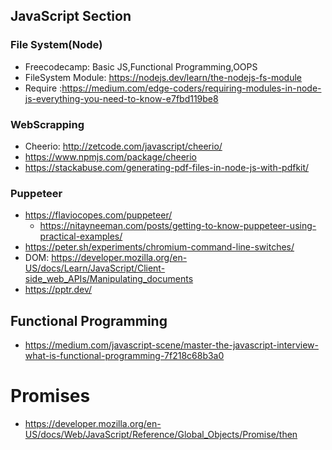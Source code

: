 ## JavaScript Section
### File System(Node)
* Freecodecamp: Basic JS,Functional Programming,OOPS
* FileSystem Module: https://nodejs.dev/learn/the-nodejs-fs-module
* Require :https://medium.com/edge-coders/requiring-modules-in-node-js-everything-you-need-to-know-e7fbd119be8
### **WebScrapping**
* Cheerio: http://zetcode.com/javascript/cheerio/
* https://www.npmjs.com/package/cheerio
* https://stackabuse.com/generating-pdf-files-in-node-js-with-pdfkit/
### Puppeteer
 * https://flaviocopes.com/puppeteer/
	* https://nitayneeman.com/posts/getting-to-know-puppeteer-using-practical-examples/
  * https://peter.sh/experiments/chromium-command-line-switches/
  * DOM: https://developer.mozilla.org/en-US/docs/Learn/JavaScript/Client-side_web_APIs/Manipulating_documents
  * https://pptr.dev/
## Functional Programming
* https://medium.com/javascript-scene/master-the-javascript-interview-what-is-functional-programming-7f218c68b3a0
# Promises
* https://developer.mozilla.org/en-US/docs/Web/JavaScript/Reference/Global_Objects/Promise/then